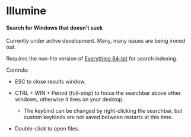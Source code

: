 # Illumine

#### Search for Windows that doesn't suck

Currently under active development. Many, many issues are being ironed out.

Requires the non-lite version of [Everything 64-bit](https://www.voidtools.com/downloads/) for search indexing.

Controls:

- ESC to close results window.

- CTRL + WIN + Period (full-stop) to focus the searchbar above other windows, otherwise it lives on your desktop.

  - The keybind can be changed by right-clicking the searchbar, but custom keybinds are not saved between restarts at this time.

- Double-click to open files.

